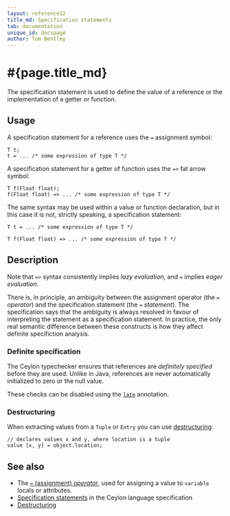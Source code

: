 ```yaml
---
layout: reference12
title_md: Specification statements
tab: documentation
unique_id: docspage
author: Tom Bentley
---
```


# #{page.title_md}

The specification statement is used to define the value of a reference 
or the implementation of a getter or function.

## Usage 

A specification statement for a reference uses the `=` assignment symbol:

<!-- check:none -->
<!-- try: -->
    T t;
    t = ... /* some expression of type T */

A specification statement for a getter of function uses the `=>` fat 
arrow symbol:

<!-- check:none -->
<!-- try: -->
    T f(Float float);
    f(Float float) => ... /* some expression of type T */

The same syntax may be used within a value or function declaration, but
in this case it is not, strictly speaking, a specification statement:

<!-- check:none -->
<!-- try: -->
    T t = ... /* some expression of type T */

<!-- check:none -->
<!-- try: -->
    T f(Float float) => ... /* some expression of type T */

## Description

Note that `=>` syntax consistently implies *lazy evaluation*, and 
`=` implies *eager evaluation*.

There is, in principle, an ambiguity between the assignment operator 
(the `=` *operator*) and the specification statement (the `=` *statement*). 
The specification says that the ambiguity is always resolved in favour of
interpreting the statement as a specification statement. In practice, the
only real semantic difference between these constructs is how they affect
definite specifiction analysis.

### Definite specification

The Ceylon typechecker ensures that references are *definitely specified*
before they are used. Unlike in Java, references are never automatically
initialized to zero or the null value.

These checks can be disabled using the [`late`](../../annotation/late/)
annotation.

### Destructuring

When extracting values from a `Tuple` or `Entry` you can use 
[destructuring](../destructuring):

    // declares values x and y, where location is a tuple
    value [x, y] = object.location;

## See also

* The [`=` (assignment) *operator*](../../operator/assign/), used for 
  assigning a value to `variable` locals or attributes.
* [Specification statements](#{site.urls.spec_current}#specificationstatements) 
  in the Ceylon language specification
* [Destructuring](../destructuring)
